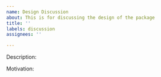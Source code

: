 ```yaml
---
name: Design Discussion
about: This is for discussing the design of the package
title: ''
labels: discussion
assignees: ''

---
```


<!-- this lets the user see but it's not visible when published, so its good for adding comments + directions --> 

Description:

Motivation:
